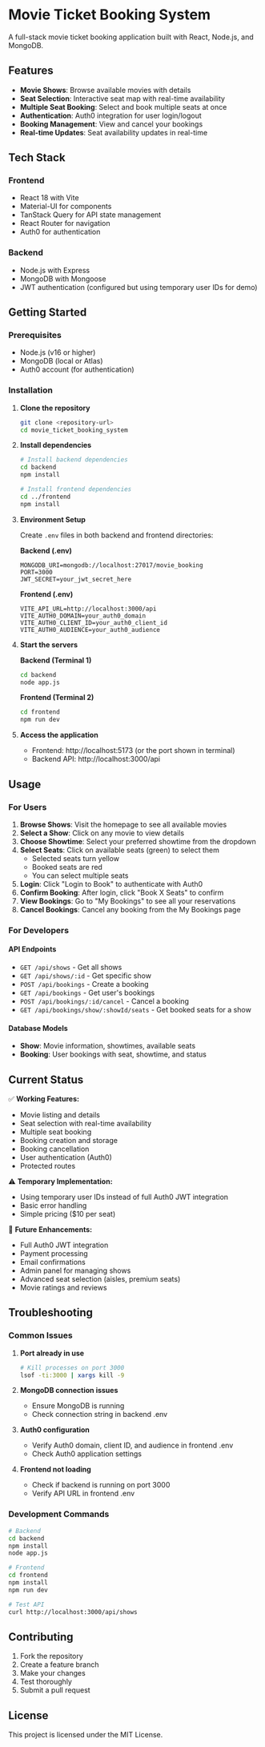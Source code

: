 # Movie Ticket Booking System

A full-stack movie ticket booking application built with React, Node.js, and MongoDB.

## Features

- **Movie Shows**: Browse available movies with details
- **Seat Selection**: Interactive seat map with real-time availability
- **Multiple Seat Booking**: Select and book multiple seats at once
- **Authentication**: Auth0 integration for user login/logout
- **Booking Management**: View and cancel your bookings
- **Real-time Updates**: Seat availability updates in real-time

## Tech Stack

### Frontend
- React 18 with Vite
- Material-UI for components
- TanStack Query for API state management
- React Router for navigation
- Auth0 for authentication

### Backend
- Node.js with Express
- MongoDB with Mongoose
- JWT authentication (configured but using temporary user IDs for demo)

## Getting Started

### Prerequisites
- Node.js (v16 or higher)
- MongoDB (local or Atlas)
- Auth0 account (for authentication)

### Installation

1. **Clone the repository**
   ```bash
   git clone <repository-url>
   cd movie_ticket_booking_system
   ```

2. **Install dependencies**
   ```bash
   # Install backend dependencies
   cd backend
   npm install
   
   # Install frontend dependencies
   cd ../frontend
   npm install
   ```

3. **Environment Setup**

   Create `.env` files in both backend and frontend directories:

   **Backend (.env)**
   ```
   MONGODB_URI=mongodb://localhost:27017/movie_booking
   PORT=3000
   JWT_SECRET=your_jwt_secret_here
   ```

   **Frontend (.env)**
   ```
   VITE_API_URL=http://localhost:3000/api
   VITE_AUTH0_DOMAIN=your_auth0_domain
   VITE_AUTH0_CLIENT_ID=your_auth0_client_id
   VITE_AUTH0_AUDIENCE=your_auth0_audience
   ```

4. **Start the servers**

   **Backend (Terminal 1)**
   ```bash
   cd backend
   node app.js
   ```

   **Frontend (Terminal 2)**
   ```bash
   cd frontend
   npm run dev
   ```

5. **Access the application**
   - Frontend: http://localhost:5173 (or the port shown in terminal)
   - Backend API: http://localhost:3000/api

## Usage

### For Users

1. **Browse Shows**: Visit the homepage to see all available movies
2. **Select a Show**: Click on any movie to view details
3. **Choose Showtime**: Select your preferred showtime from the dropdown
4. **Select Seats**: Click on available seats (green) to select them
   - Selected seats turn yellow
   - Booked seats are red
   - You can select multiple seats
5. **Login**: Click "Login to Book" to authenticate with Auth0
6. **Confirm Booking**: After login, click "Book X Seats" to confirm
7. **View Bookings**: Go to "My Bookings" to see all your reservations
8. **Cancel Bookings**: Cancel any booking from the My Bookings page

### For Developers

#### API Endpoints

- `GET /api/shows` - Get all shows
- `GET /api/shows/:id` - Get specific show
- `POST /api/bookings` - Create a booking
- `GET /api/bookings` - Get user's bookings
- `POST /api/bookings/:id/cancel` - Cancel a booking
- `GET /api/bookings/show/:showId/seats` - Get booked seats for a show

#### Database Models

- **Show**: Movie information, showtimes, available seats
- **Booking**: User bookings with seat, showtime, and status

## Current Status

✅ **Working Features:**
- Movie listing and details
- Seat selection with real-time availability
- Multiple seat booking
- Booking creation and storage
- Booking cancellation
- User authentication (Auth0)
- Protected routes

⚠️ **Temporary Implementation:**
- Using temporary user IDs instead of full Auth0 JWT integration
- Basic error handling
- Simple pricing ($10 per seat)

🔄 **Future Enhancements:**
- Full Auth0 JWT integration
- Payment processing
- Email confirmations
- Admin panel for managing shows
- Advanced seat selection (aisles, premium seats)
- Movie ratings and reviews

## Troubleshooting

### Common Issues

1. **Port already in use**
   ```bash
   # Kill processes on port 3000
   lsof -ti:3000 | xargs kill -9
   ```

2. **MongoDB connection issues**
   - Ensure MongoDB is running
   - Check connection string in backend .env

3. **Auth0 configuration**
   - Verify Auth0 domain, client ID, and audience in frontend .env
   - Check Auth0 application settings

4. **Frontend not loading**
   - Check if backend is running on port 3000
   - Verify API URL in frontend .env

### Development Commands

```bash
# Backend
cd backend
npm install
node app.js

# Frontend
cd frontend
npm install
npm run dev

# Test API
curl http://localhost:3000/api/shows
```

## Contributing

1. Fork the repository
2. Create a feature branch
3. Make your changes
4. Test thoroughly
5. Submit a pull request

## License

This project is licensed under the MIT License. 